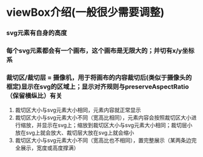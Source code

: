 # viewBox介绍(一般很少需要调整)

### svg元素有自身的高度
### 每个svg元素都会有一个画布，这个画布是无限大的；并切有x/y坐标系

### 裁切区/裁切层 = 摄像机，用于将画布的内容裁切后(类似于摄像头的框定)显示在svg的区域上；显示对齐规则与preserveAspectRatio（保留横纵比）有关
 1. 裁切区大小与svg元素大小相同，元素内容就正常显示
 2. 裁切区大小与svg元素大小不同（宽高比相同），元素内容会按照裁切区大小进行缩放，并显示在svg上；缩放到裁切区大小与svg元素大小相同；裁切层小放在svg上就会放大、裁切层大放在svg上就会缩小
 3. 裁切区大小与svg元素大小不同（宽高比也不相同），置完整展示（某两条边完全展示，宽度或高度撑满）